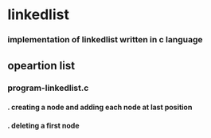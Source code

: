 # linkedlist
### implementation of linkedlist written in c language

## opeartion list
   ### program-linkedlist.c
   #### . creating a node and adding each node at last position
   #### . deleting a first node
